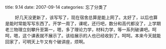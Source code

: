 title: 9.14
date: 2007-09-14
categories: 忘了分类了

        好几天没更新了，该写写了，现在宿舍总算是能上网了。太好了，以后也算是能时常能写写东西了。开学一周了，课呢，还行吧，数分和高代都没了，上学期老三物理立刻攀升至第一，嗯，多了理论力学，材料力学，等一系列破课吧。呵呵，嗯，这个课表就不展示了。该给展示的人也已经收到了。呵呵。本来今天就能回家了，可明天上午又有个破讲座，烦啊。
